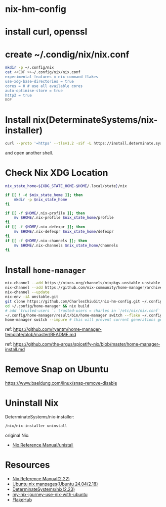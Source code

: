 # nix-hm-config

# install curl, openssl

# create ~/.condig/nix/nix.conf
```sh
mkdir -p ~/.config/nix
cat <<EOF >>~/.config/nix/nix.conf
experimental-features = nix-command flakes
use-xdg-base-directories = true
cores = 0 # use all available cores
auto-optimise-store = true
http2 = true
EOF
```

# Install nix(DeterminateSystems/nix-installer)
```sh
curl --proto '=https' --tlsv1.2 -sSf -L https://install.determinate.systems/nix | sh -s -- install
```
and open another shell.

# Check Nix XDG Location
```sh
nix_state_home=${XDG_STATE_HOME-$HOME/.local/state}/nix

if [[ ! -d $nix_state_home ]]; then
	mkdir -p $nix_state_home
fi

if [[ -f $HOME/.nix-profile ]]; then
	mv $HOME/.nix-profile $nix_state_home/profile
fi
if [[ -f $HOME/.nix-defexpr ]]; then
	mv $HOME/.nix-defexpr $nix_state_home/defexpr
fi
if [[ -f $HOME/.nix-channels ]]; then
	mv $HOME/.nix-channels $nix_state_home/channels
fi
```

# Install `home-manager`
```sh
nix-channel --add https://nixos.org/channels/nixpkgs-unstable unstable
nix-channel --add https://github.com/nix-community/home-manager/archive/master.tar.gz hm
nix-channel --update
nix-env -iA unstable.git
git clone https://github.com/CharlesChiuGit/nix-hm-config.git ~/.config/home-manager
cd ~/.config/home-manager && nix build
# add `trusted-users `: trusted-users = charles in `/etc/nix/nix.conf`
~/.config/home-manager/result/bin/home-manager switch --flake ~/.config/home-manager --impure
home-manager switch --impure # this will prevent current generations get clean up w/ gc`
```

ref: https://github.com/ryantm/home-manager-template/blob/master/README.md

ref: https://github.com/the-argus/spicetify-nix/blob/master/home-manager-install.md

# Remove Snap on Ubuntu
https://www.baeldung.com/linux/snap-remove-disable

# Uninstall Nix
DeterminateSystems/nix-installer:
```sh
/nix/nix-installer uninstall
```
original Nix:
- [Nix Reference Manual/unistall](https://nix.dev/manual/nix/2.22/installation/uninstall)

# Resources
- [Nix Reference Manual(2.22)](https://nix.dev/manual/nix/2.22/introduction)
- [Ubuntu nix manpages(Ubuntu 24.04/2.18)](https://manpages.ubuntu.com/manpages/noble/man5/nix.conf.5.html)
- [DeterminateSystems/nix(2.23)](https://github.com/DeterminateSystems/nix-installer)
- [my-nix-journey-use-nix-with-ubuntu](https://tech.aufomm.com/my-nix-journey-use-nix-with-ubuntu/)
- [FlakeHub](https://flakehub.com/)
